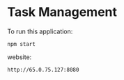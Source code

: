 # Task Management

To run this application:

```
npm start
```
website:

```
http://65.0.75.127:8080
```

